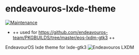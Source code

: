 # endeavouros-lxde-theme

[![Maintenance](https://img.shields.io/maintenance/yes/2024.svg)]()


* ++ used for https://github.com/endeavouros-team/PKGBUILDS/tree/master/eos-lxdm-gtk3 ++

EndeavourOS lxde theme for lxde-gtk3
![Endeavouros LXDM](https://raw.githubusercontent.com/endeavouros-team/endeavouros-lxdm-theme/main/lxdm.png)
